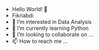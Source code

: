 - Hello World! 👋 
- Fikriabdi
- 👀 I’m interested in Data Analysis
- 🌱 I’m currently learning Python
- 💞️ I’m looking to collaborate on ...
- 📫 How to reach me ...

<!---
Fikriabdi21/Fikriabdi21 is a ✨ special ✨ repository because its `README.md` (this file) appears on your GitHub profile.
You can click the Preview link to take a look at your changes.
--->
